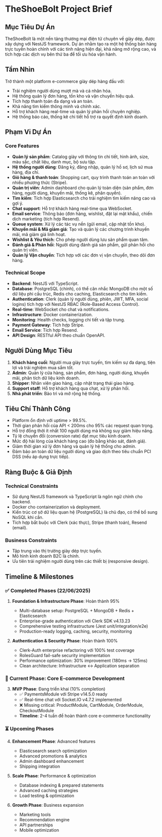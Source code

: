 # TheShoeBolt Project Brief

## Mục Tiêu Dự Án

TheShoeBolt là một nền tảng thương mại điện tử chuyên về giày dép, được xây dựng với NestJS framework. Dự án nhằm tạo ra một hệ thống bán hàng trực tuyến hoàn chỉnh với các tính năng hiện đại, khả năng mở rộng cao, và tích hợp các dịch vụ bên thứ ba để tối ưu hóa vận hành.

## Tầm Nhìn

Trở thành một platform e-commerce giày dép hàng đầu với:
- Trải nghiệm người dùng mượt mà và cá nhân hóa.
- Hệ thống quản lý đơn hàng, tồn kho và vận chuyển hiệu quả.
- Tích hợp thanh toán đa dạng và an toàn.
- Khả năng tìm kiếm thông minh và chính xác.
- Hỗ trợ khách hàng real-time và quản lý phản hồi chuyên nghiệp.
- Hệ thống báo cáo, thống kê chi tiết hỗ trợ ra quyết định kinh doanh.

## Phạm Vi Dự Án

### Core Features
- **Quản lý sản phẩm**: Catalog giày với thông tin chi tiết, hình ảnh, size, màu sắc, chất liệu, danh mục, bộ sưu tập.
- **Hệ thống người dùng**: Đăng ký, đăng nhập, quản lý hồ sơ, lịch sử mua hàng, địa chỉ.
- **Giỏ hàng & thanh toán**: Shopping cart, quy trình thanh toán an toàn với nhiều phương thức (Stripe).
- **Quản trị viên**: Admin dashboard cho quản lý toàn diện (sản phẩm, đơn hàng, người dùng, khuyến mãi, thống kê, phân quyền).
- **Tìm kiếm**: Tích hợp Elasticsearch cho trải nghiệm tìm kiếm nâng cao và gợi ý.
- **Chat support**: Hỗ trợ khách hàng real-time qua WebSocket.
- **Email service**: Thông báo (đơn hàng, wishlist, đặt lại mật khẩu), chiến dịch marketing (tích hợp Resend).
- **Queue system**: Xử lý các tác vụ nền (gửi email, cập nhật tồn kho).
- **Khuyến mãi & Mã giảm giá**: Tạo và quản lý các chương trình khuyến mãi, mã giảm giá linh hoạt.
- **Wishlist & Yêu thích**: Cho phép người dùng lưu sản phẩm quan tâm.
- **Đánh giá & Phản hồi**: Người dùng đánh giá sản phẩm, gửi phản hồi cho quản trị viên.
- **Quản lý Vận chuyển**: Tích hợp với các đơn vị vận chuyển, theo dõi đơn hàng.

### Technical Scope
- **Backend**: NestJS với TypeScript.
- **Database**: PostgreSQL (chính), có thể cân nhắc MongoDB cho một số dữ liệu phi cấu trúc, Redis cho caching, Elasticsearch cho tìm kiếm.
- **Authentication**: Clerk (quản lý người dùng, phiên, JWT, MFA, social logins) tích hợp với NestJS RBAC (Role-Based Access Control).
- **Real-time**: WebSocket cho chat và notifications.
- **Infrastructure**: Docker containerization.
- **Monitoring**: Health checks, logging chi tiết và tập trung.
- **Payment Gateway**: Tích hợp Stripe.
- **Email Service**: Tích hợp Resend.
- **API Design**: RESTful API theo chuẩn OpenAPI.

## Người Dùng Mục Tiêu

1.  **Khách hàng cuối**: Người mua giày trực tuyến, tìm kiếm sự đa dạng, tiện lợi và trải nghiệm mua sắm tốt.
2.  **Admin**: Quản lý cửa hàng, sản phẩm, đơn hàng, người dùng, khuyến mãi, phân tích dữ liệu kinh doanh.
3.  **Shipper**: Nhân viên giao hàng, cập nhật trạng thái giao hàng.
4.  **Support staff**: Hỗ trợ khách hàng qua chat, xử lý phản hồi.
5.  **Nhà phát triển**: Bảo trì và mở rộng hệ thống.

## Tiêu Chí Thành Công

- Platform ổn định với uptime > 99.5%.
- Thời gian phản hồi của API < 200ms cho 95% các request quan trọng.
- Hỗ trợ đồng thời ít nhất 100 người dùng mà không suy giảm hiệu năng.
- Tỷ lệ chuyển đổi (conversion rate) đạt mục tiêu kinh doanh.
- Mức độ hài lòng của khách hàng cao (đo bằng khảo sát, đánh giá).
- Giảm thời gian xử lý đơn hàng và quản lý hệ thống cho admin.
- Đảm bảo an toàn dữ liệu người dùng và giao dịch theo tiêu chuẩn PCI DSS (nếu áp dụng trực tiếp).

## Ràng Buộc & Giả Định

### Technical Constraints
- Sử dụng NestJS framework và TypeScript là ngôn ngữ chính cho backend.
- Docker cho containerization và deployment.
- Kiến trúc cơ sở dữ liệu quan hệ (PostgreSQL) là chủ đạo, có thể bổ sung NoSQL khi cần.
- Tích hợp bắt buộc với Clerk (xác thực), Stripe (thanh toán), Resend (email).

### Business Constraints
- Tập trung vào thị trường giày dép trực tuyến.
- Mô hình kinh doanh B2C là chính.
- Ưu tiên trải nghiệm người dùng trên các thiết bị (responsive design).

## Timeline & Milestones

### ✅ **Completed Phases (22/06/2025)**

1.  **Foundation & Infrastructure Phase**: Hoàn thành 95%
    - Multi-database setup: PostgreSQL + MongoDB + Redis + Elasticsearch
    - Enterprise-grade authentication với Clerk SDK v4.13.23
    - Comprehensive testing infrastructure (Jest unit/integration/e2e)
    - Production-ready logging, caching, security, monitoring

2.  **Authentication & Security Phase**: Hoàn thành 100%
    - Clerk-Auth enterprise refactoring với 100% test coverage
    - RolesGuard fail-safe security implementation
    - Performance optimization: 30% improvement (180ms → 125ms)
    - Clean architecture: Infrastructure ↔ Application separation

### 🔄 **Current Phase: Core E-commerce Development**

3.  **MVP Phase**: Đang triển khai (10% completion)
    - ✅ PaymentsModule với Stripe v14.5.0 ready
    - ✅ Real-time chat với Socket.IO v4.7.2 implemented
    - ❌ Missing critical: ProductModule, CartModule, OrderModule, CheckoutModule
    - **Timeline**: 2-4 tuần để hoàn thành core e-commerce functionality

### ⏳ **Upcoming Phases**

4.  **Enhancement Phase**: Advanced features
    - Elasticsearch search optimization
    - Advanced promotions & analytics
    - Admin dashboard enhancement
    - Shipping integration

5.  **Scale Phase**: Performance & optimization
    - Database indexing & prepared statements
    - Advanced caching strategies
    - Load testing & optimization

6.  **Growth Phase**: Business expansion
    - Marketing tools
    - Recommendation engine
    - API partnerships
    - Mobile optimization